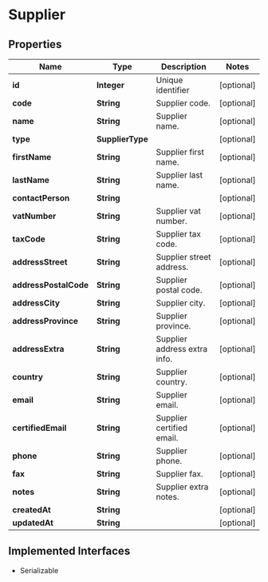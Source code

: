 

# Supplier



## Properties

Name | Type | Description | Notes
------------ | ------------- | ------------- | -------------
**id** | **Integer** | Unique identifier |  [optional]
**code** | **String** | Supplier code. |  [optional]
**name** | **String** | Supplier name. |  [optional]
**type** | **SupplierType** |  |  [optional]
**firstName** | **String** | Supplier first name. |  [optional]
**lastName** | **String** | Supplier last name. |  [optional]
**contactPerson** | **String** |  |  [optional]
**vatNumber** | **String** | Supplier vat number. |  [optional]
**taxCode** | **String** | Supplier tax code. |  [optional]
**addressStreet** | **String** | Supplier street address. |  [optional]
**addressPostalCode** | **String** | Supplier postal code. |  [optional]
**addressCity** | **String** | Supplier city. |  [optional]
**addressProvince** | **String** | Supplier province. |  [optional]
**addressExtra** | **String** | Supplier address extra info. |  [optional]
**country** | **String** | Supplier country. |  [optional]
**email** | **String** | Supplier email. |  [optional]
**certifiedEmail** | **String** | Supplier certified email. |  [optional]
**phone** | **String** | Supplier phone. |  [optional]
**fax** | **String** | Supplier fax. |  [optional]
**notes** | **String** | Supplier extra notes. |  [optional]
**createdAt** | **String** |  |  [optional]
**updatedAt** | **String** |  |  [optional]


## Implemented Interfaces

* Serializable


